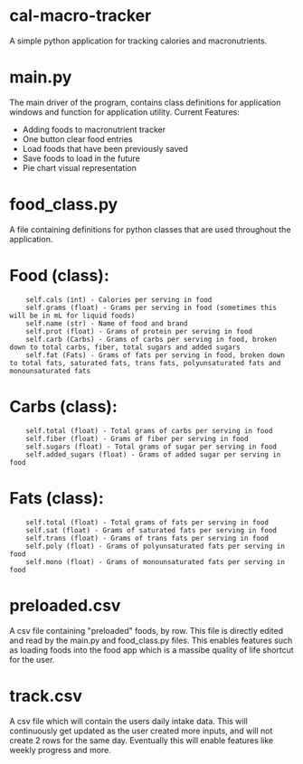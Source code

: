 # cal-macro-tracker
A simple python application for tracking calories and macronutrients.

# main.py
The main driver of the program, contains class definitions for application windows and function for application utility.
Current Features:
- Adding foods to macronutrient tracker
- One button clear food entries
- Load foods that have been previously saved
- Save foods to load in the future
- Pie chart visual representation

# food_class.py
A file containing definitions for python classes that are used throughout the application.

# Food (class):
        self.cals (int) - Calories per serving in food
        self.grams (float) - Grams per serving in food (sometimes this will be in mL for liquid foods)
        self.name (str) - Name of food and brand
        self.prot (float) - Grams of protein per serving in food
        self.carb (Carbs) - Grams of carbs per serving in food, broken down to total carbs, fiber, total sugars and added sugars
        self.fat (Fats) - Grams of fats per serving in food, broken down to total fats, saturated fats, trans fats, polyunsaturated fats and monounsaturated fats

# Carbs (class):
        self.total (float) - Total grams of carbs per serving in food
        self.fiber (float) - Grams of fiber per serving in food
        self.sugars (float) - Total grams of sugar per serving in food
        self.added_sugars (float) - Grams of added sugar per serving in food

# Fats (class):
        self.total (float) - Total grams of fats per serving in food
        self.sat (float) - Grams of saturated fats per serving in food
        self.trans (float) - Grams of trans fats per serving in food
        self.poly (float) - Grams of polyunsaturated fats per serving in food
        self.mono (float) - Grams of monounsaturated fats per serving in food

# preloaded.csv
A csv file containing "preloaded" foods, by row. This file is directly edited and read by the main.py and food_class.py files. This enables features such as loading foods into the food app which is a massibe quality of life shortcut for the user.

# track.csv
A csv file which will contain the users daily intake data. This will continuously get updated as the user created more inputs, and will not create 2 rows for the same day. Eventually this will enable features like weekly progress and more.
